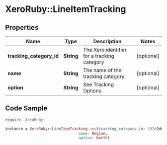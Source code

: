 # XeroRuby::LineItemTracking

## Properties

Name | Type | Description | Notes
------------ | ------------- | ------------- | -------------
**tracking_category_id** | **String** | The Xero identifier for a tracking category | [optional] 
**name** | **String** | The name of the tracking category | [optional] 
**option** | **String** | See Tracking Options | [optional] 

## Code Sample

```ruby
require 'XeroRuby'

instance = XeroRuby::LineItemTracking.new(tracking_category_id: 297c2dc5-cc47-4afd-8ec8-74990b8761e9,
                                 name: Region,
                                 option: North)
```


